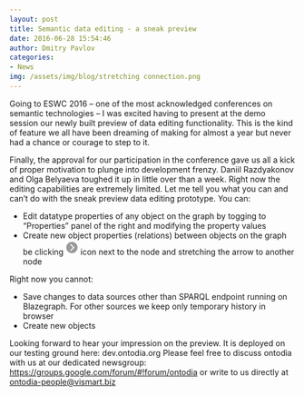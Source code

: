 ```yaml
---
layout: post
title: Semantic data editing - a sneak preview
date: 2016-06-28 15:54:46
author: Dmitry Pavlov
categories:
- News
img: /assets/img/blog/stretching connection.png
---
```

Going to ESWC 2016 – one of the most acknowledged conferences on semantic technologies – I was excited having to present at the demo session our newly built preview of data editing functionality. This is the kind of feature we all have been dreaming of making for almost a year but never had a chance or courage to step to it.

<!---more--->
Finally, the approval for our participation in the conference gave us all a kick of proper motivation to plunge into development frenzy. Daniil Razdyakonov and Olga Belyaeva toughed it up in little over than a week.
Right now the editing capabilities are extremely limited. Let me tell you what you can and can’t do with the sneak preview data editing prototype.
You can:
* Edit datatype properties of any object on the graph by togging to “Properties” panel of the right and modifying the property values
*	Create new object properties (relations) between objects on the graph  be clicking <img src="/assets/img/blog/stretch connection icon.png " alt="stretch connection icon"/> icon next to the node and stretching the arrow to another node

Right now you cannot:
*	Save changes to data sources other than SPARQL endpoint running on Blazegraph. For other sources we keep only temporary history in browser
*	Create new objects

Looking forward to hear your impression on the preview. It is deployed on our testing ground here: dev.ontodia.org
Please feel free to discuss ontodia with us at our dedicated newsgroup: https://groups.google.com/forum/#!forum/ontodia
or write to us directly at ontodia-people@vismart.biz
